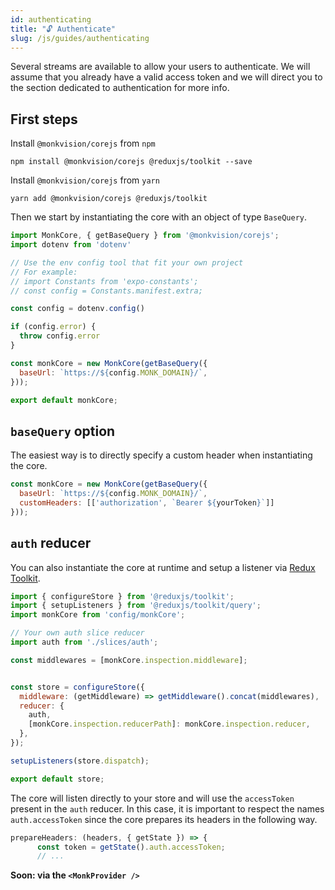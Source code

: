 ```yaml
---
id: authenticating
title: "🔓 Authenticate"
slug: /js/guides/authenticating
---
```


Several streams are available to allow your users to authenticate.
We will assume that you already have a valid access token
and we will direct you to the section dedicated to authentication for more info.

## First steps

Install `@monkvision/corejs` from `npm`
``` npm
npm install @monkvision/corejs @reduxjs/toolkit --save
```

Install `@monkvision/corejs` from `yarn`
``` yarn
yarn add @monkvision/corejs @reduxjs/toolkit
```

Then we start by instantiating the core with an object of type `BaseQuery`.

``` javascript
import MonkCore, { getBaseQuery } from '@monkvision/corejs';
import dotenv from 'dotenv'

// Use the env config tool that fit your own project
// For example:
// import Constants from 'expo-constants';
// const config = Constants.manifest.extra;

const config = dotenv.config()

if (config.error) {
  throw config.error
}

const monkCore = new MonkCore(getBaseQuery({
  baseUrl: `https://${config.MONK_DOMAIN}/`,
}));

export default monkCore;
```

## `baseQuery` option

The easiest way is to directly specify a custom header when instantiating the core.

``` javascript
const monkCore = new MonkCore(getBaseQuery({
  baseUrl: `https://${config.MONK_DOMAIN}/`,
  customHeaders: [['authorization', `Bearer ${yourToken}`]]
}));
```

## `auth` reducer

You can also instantiate the core at runtime and setup a listener
via [Redux Toolkit](https://redux-toolkit.js.org/rtk-query/api/created-api/redux-integration).

``` javascript
import { configureStore } from '@reduxjs/toolkit';
import { setupListeners } from '@reduxjs/toolkit/query';
import monkCore from 'config/monkCore';

// Your own auth slice reducer
import auth from './slices/auth';

const middlewares = [monkCore.inspection.middleware];


const store = configureStore({
  middleware: (getMiddleware) => getMiddleware().concat(middlewares),
  reducer: {
    auth,
    [monkCore.inspection.reducerPath]: monkCore.inspection.reducer,
  },
});

setupListeners(store.dispatch);

export default store;
```

The core will listen directly to your store
and will use the `accessToken` present in the `auth` reducer.
In this case, it is important to respect the names `auth.accessToken`
since the core prepares its headers in the following way.

``` javascript
prepareHeaders: (headers, { getState }) => {
      const token = getState().auth.accessToken;
      // ...
```

**Soon: via the `<MonkProvider />`**
